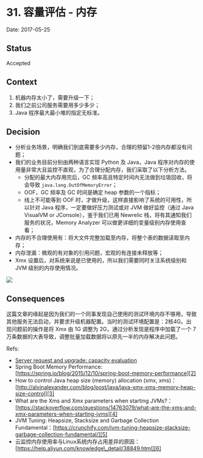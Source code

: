 # 31. 容量评估 - 内存

Date: 2017-05-25

## Status

Accepted

## Context

1. 机器内存太小了，需要升级一下；
2. 我们之前公司服务需要用多少多少；
3. Java 程序最大最小堆的指定无标准。

## Decision

* 分析业务场景，明确我们到底需要多少内存，合理的预留1-2倍内存都没有问题；
* 我们的业务目前分别由两种语言实现 Python 及 Java，Java 程序对内存的使用量非常大且监控不直观，为了合理分配内存，我们采取了以下分析方法。
	* 分配的最大内存用完后，GC 频率高且特定时间内无法做到垃圾回收，将会导致 `java.lang.OutOfMemoryError`；
	* OOF，GC 频率及 GC 时间是确定 heap 参数的一个指标；
	* 线上不可能等到 OOF 时，才做升级，这样直接影响了系统的可用性，所以针对 Java 程序，一定要做好压力测试或对 JVM 做好监控（通过 Java VisualVM or JConsole），鉴于我们已用 Newrelic 栈，将有其通知我们服务的状况，Memory Analyzer 可以做更详细的变量级别内存使用查看；
* 内存的不合理使用有：将大文件完整加载至内存，将整个表的数据读取至内存；
* 内存泄漏：微观的有对象的引用问题，宏观的有连接未释放等；
* Xmx 设置后，对系统来说是已使用的，所以我们需要同时关注系统级别和 JVM 级别的内存使用情况。

![][image-1]

## Consequences

这篇文章的缘起是因为我们的一个同事发现自己使用的测试环境内存不够用，导致其他服务无法启动，并要求升级机器配置。当时的测试环境配置是：2核4G。出现问题前的操作是将 Xmx 由 1G 调整为 2G，通过分析发现是程序中加载了一个 7万条数据的大表导致，调整批量加载数据将以原先一半的内存解决此问题。

Refs:

* [Server request and upgrade: capacity evaluation][1]
* Spring Boot Memory Performance: [https://spring.io/blog/2015/12/10/spring-boot-memory-performance][2]
* How to control Java heap size (memory) allocation (xmx, xms)：[http://alvinalexander.com/blog/post/java/java-xmx-xms-memory-heap-size-control][3]
* What are the Xms and Xmx parameters when starting JVMs?：[https://stackoverflow.com/questions/14763079/what-are-the-xms-and-xmx-parameters-when-starting-jvms][4]
* JVM Tuning: Heapsize, Stacksize and Garbage Collection Fundamental：[https://crunchify.com/jvm-tuning-heapsize-stacksize-garbage-collection-fundamental/][5]
* 云监控内存使用率与Linux系统内存占用差异的原因：[https://help.aliyun.com/knowledge\_detail/38849.html][6]

[1]:	0019-server-request-and-upgrade-capacity-evaluation.md
[2]:	https://spring.io/blog/2015/12/10/spring-boot-memory-performance
[3]:	http://alvinalexander.com/blog/post/java/java-xmx-xms-memory-heap-size-control
[4]:	https://stackoverflow.com/questions/14763079/what-are-the-xms-and-xmx-parameters-when-starting-jvms
[5]:	https://crunchify.com/jvm-tuning-heapsize-stacksize-garbage-collection-fundamental/
[6]:	https://help.aliyun.com/knowledge_detail/38849.html

[image-1]:	files/java-memory-investigate.png